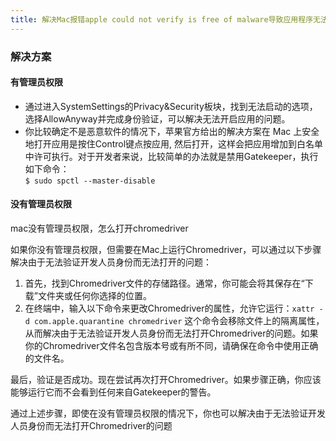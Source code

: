 ```yaml
---
title: 解决Mac报错apple could not verify is free of malware导致应用程序无法启动
---
```


### 解决方案

#### 有管理员权限

- 通过进入SystemSettings的Privacy&Security板块，找到无法启动的选项，选择AllowAnyway并完成身份验证，可以解决无法开启应用的问题。
- 你比较确定不是恶意软件的情况下，苹果官方给出的解决方案在 Mac 上安全地打开应用是按住Control键点按应用,
  然后打开，这样会把应用增加到白名单中许可执行。对于开发者来说，比较简单的办法就是禁用Gatekeeper，执行如下命令：  
  `$ sudo spctl --master-disable`

#### 没有管理员权限

mac没有管理员权限，怎么打开chromedriver

‌如果你没有管理员权限，但需要在Mac上运行Chromedriver，可以通过以下步骤解决由于无法验证开发人员身份而无法打开的问题‌：

1. 首先，找到Chromedriver文件的存储路径。通常，你可能会将其保存在“下载”文件夹或任何你选择的位置。‌
2. 在终端中，输入以下命令来更改Chromedriver的属性，允许它运行‌：`xattr -d com.apple.quarantine chromedriver`
   这个命令会移除文件上的隔离属性，从而解决由于无法验证开发人员身份而无法打开Chromedriver的问题。如果你的Chromedriver文件名包含版本号或有所不同，请确保在命令中使用正确的文件名。

‌最后，验证是否成功。现在尝试再次打开Chromedriver。如果步骤正确，你应该能够运行它而不会看到任何来自Gatekeeper的警告。‌

通过上述步骤，即使在没有管理员权限的情况下，你也可以解决由于无法验证开发人员身份而无法打开Chromedriver的问题‌